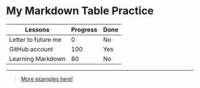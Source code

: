 # My Markdown Table Practice

| Lessons               | Progress | Done |
| ---------------------- | -------- | ---- |
| Letter to future me    |      0   |  No  |
| GitHub account         |    100   | Yes  |
| Learning Markdown      |     80   |  No  |

---

> [More examples here!](https://example.com/markdown-tables)
